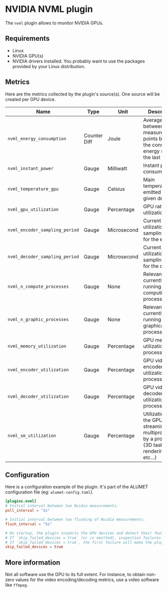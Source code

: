 # NVIDIA NVML plugin

The `nvml` plugin allows to monitor NVIDIA GPUs.

## Requirements

- Linux
- NVIDIA GPU(s)
- NVIDIA drivers installed. You probably want to use the packages provided by your Linux distribution.

## Metrics

Here are the metrics collected by the plugin's source(s).
One source will be created per GPU device.

|Name|Type|Unit|Description|Resource|ResourceConsumer|Attributes|
|----|----|----|-----------|---------|-----------------|----------|
|`nvml_energy_consumption`|Counter Diff|Joule|Average between 2 measurement points based on the consumed energy since the last boot|GPU|LocalMachine||
|`nvml_instant_power`|Gauge|Milliwatt|Instant power consumption|GPU|LocalMachine||
|`nvml_temperature_gpu`|Gauge|Celsius|Main temperature emitted by a given device|GPU|LocalMachine||
|`nvml_gpu_utilization`|Gauge|Percentage|GPU rate utilization|GPU|LocalMachine||
|`nvml_encoder_sampling_period`|Gauge|Microsecond|Current utilization and sampling size for the encoder|GPU|LocalMachine||
|`nvml_decoder_sampling_period`|Gauge|Microsecond|Current utilization and sampling size for the decoder|GPU|LocalMachine||
|`nvml_n_compute_processes`|Gauge|None|Relevant currently running computing processes data|GPU|LocalMachine||
|`nvml_n_graphic_processes`|Gauge|None|Relevant currently running graphical processes data|GPU|LocalMachine||
|`nvml_memory_utilization`|Gauge|Percentage|GPU memory utilization by a process|Process|LocalMachine||
|`nvml_encoder_utilization`|Gauge|Percentage|GPU video encoder utilization by a process|Process|LocalMachine||
|`nvml_decoder_utilization`|Gauge|Percentage|GPU video decoder utilization by a process|Process|LocalMachine||
|`nvml_sm_utilization`|Gauge|Percentage|Utilization of the GPU streaming multiprocessors by a process (3D task and rendering, etc...)|Process|LocalMachine||

## Configuration

Here is a configuration example of the plugin. It's part of the ALUMET configuration file (eg: `alumet-config.toml`).

```toml
[plugins.nvml]
# Initial interval between two Nvidia measurements.
poll_interval = "1s"

# Initial interval between two flushing of Nvidia measurements.
flush_interval = "5s"

# On startup, the plugin inspects the GPU devices and detect their features.
# If `skip_failed_devices = true` (or is omitted), inspection failures will be logged and the plugin will continue.
# If `skip_failed_devices = true`, the first failure will make the plugin's startup fail.
skip_failed_devices = true
```

## More information

Not all software use the GPU to its full extent.
For instance, to obtain non-zero values for the video encoding/decoding metrics, use a video software like `ffmpeg`.
